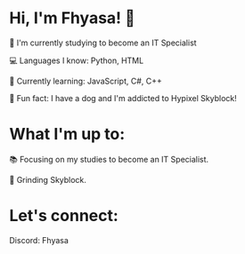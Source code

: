 # Hi, I'm Fhyasa! 👋
🌱 I'm currently studying to become an IT Specialist

💻 Languages I know: Python, HTML

🔧 Currently learning: JavaScript, C#, C++

🐶 Fun fact: I have a dog and I'm addicted to Hypixel Skyblock!

# What I'm up to:
📚 Focusing on my studies to become an IT Specialist.

🚀 Grinding Skyblock.

# Let's connect:
Discord: Fhyasa
